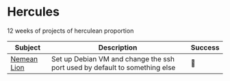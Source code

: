 # Hercules

12 weeks of projects of herculean proportion

| Subject                     | Description                                                                | Success    |
| -                           | -                                                                          | -          |
| [Nemean Lion](nemean_lion/) | Set up Debian VM and change the ssh port used by default to something else | :thinking: |
